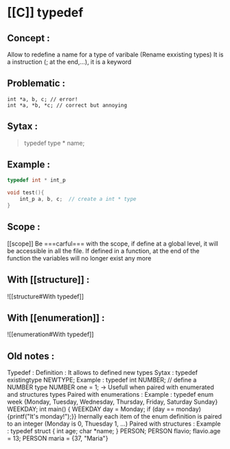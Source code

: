 # [[C]] typedef

## Concept :
Allow to redefine a name for a type of varibale
(Rename exxisting types)
It is a instruction (; at the end,...), it is a keyword

## Problematic :
```
int *a, b, c; // error!
int *a, *b, *c; // correct but annoying 
```

## Sytax :
>typedef type \* name;


## Example : 
```C:test.c
typedef int * int_p

void test(){
	int_p a, b, c;  // create a int * type
}

```

## Scope :
[[scope]]
Be ===carful=== with the scope, if define at a global level, it will be accessible in all the file.
If defined in a function, at the end of the function the variables will no longer exist any more

## With [[structure]] :
![[structure#With typedef]]

## With [[enumeration]] :
![[enumeration#With typedef]]

## Old notes :
Typedef :
		Definition :
			It allows to defined new types
		Sytax :
			typedef existingtype NEWTYPE;
		Example :
			typedef int NUMBER;  // define a NUMBER type
			NUMBER one = 1;
		-> Usefull when paired with enumerated and structures types
		Paired with enumerations :
			Example :
				typedef enum week {Monday, Tuesday, Wednesday, Thursday, Friday, Saturday Sunday} WEEKDAY;
				int main() {
				   WEEKDAY day = Monday;
			   	   if (day == monday) {printf("It's monday!");}}
			Inernally each item of the enum definition is paired to an integer (Monday is 0, Thuesday 1, ...)
		Paired with structures :
			Example :
				typedef struct {
 			 	   int age;
  				   char *name;
				} PERSON;
				PERSON flavio; flavio.age = 13;
				PERSON maria = {37, "Maria"}
				